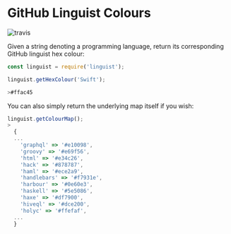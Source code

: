 # GitHub Linguist Colours

![travis](https://api.travis-ci.org/Reeceeboii/GitHub-Linguist-Colors.svg?branch=master&status=passed)

Given a string denoting a programming language, return its corresponding GitHub linguist hex colour:


```javascript
const linguist = require('linguist');
```

```javascript
linguist.getHexColour('Swift');

>#ffac45
```

You can also simply return the underlying map itself if you wish:
```js
linguist.getColourMap();
>
  {
  ...
    'graphql' => '#e10098',
    'groovy' => '#e69f56',
    'html' => '#e34c26',
    'hack' => '#878787',
    'haml' => '#ece2a9',
    'handlebars' => '#f7931e',
    'harbour' => '#0e60e3',
    'haskell' => '#5e5086',
    'haxe' => '#df7900',
    'hiveql' => '#dce200',
    'holyc' => '#ffefaf',
  ...
  }
```
